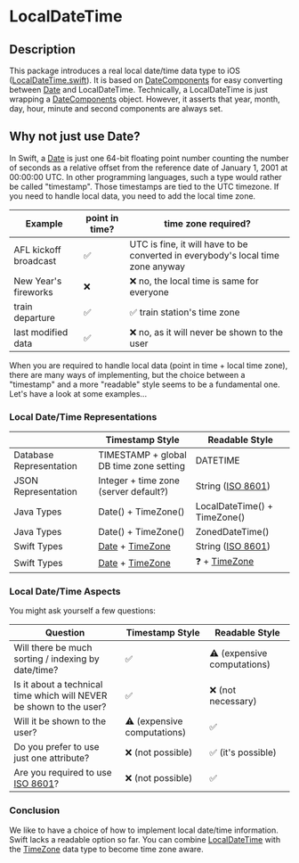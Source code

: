 # LocalDateTime

## Description

This package introduces a real local date/time data type to iOS ([LocalDateTime.swift](Sources/LocalDateTime/LocalDateTime.swift)). It is based on [DateComponents](https://developer.apple.com/documentation/foundation/datecomponents) for easy converting between [Date](https://developer.apple.com/documentation/foundation/date) and LocalDateTime. Technically, a LocalDateTime is just wrapping a [DateComponents](https://developer.apple.com/documentation/foundation/datecomponents) object. However, it asserts that year, month, day, hour, minute and second components are always set.

## Why not just use Date?

In Swift, a [Date](https://developer.apple.com/documentation/foundation/date) is just one 64-bit floating point number counting the number of seconds as a relative offset from the reference date of January 1, 2001 at 00:00:00 UTC. In other programming languages, such a type would rather be called "timestamp". Those timestamps are tied to the UTC timezone. If you need to handle local data, you need to add the local time zone.

| Example                  | point in time?  |  time zone required? |
|--------------------------|----------------------------------|--|
| AFL kickoff broadcast    | ✅ | UTC is fine, it will have to be converted in everybody's local time zone anyway |
| New Year's fireworks     | ❌ | ❌ no, the local time is same for everyone |
| train departure          | ✅ | ✅ train station's time zone |
| last modified data       | ✅ | ❌ no, as it will never be shown to the user |

When you are required to handle local data (point in time + local time zone), there are many ways of implementing, but the choice between a "timestamp" and a more "readable" style seems to be a fundamental one. Let's have a look at some examples...

### Local Date/Time Representations

|                          | Timestamp Style                          | Readable Style          |
|--------------------------|------------------------------------------|-------------------------------|
| Database Representation  | TIMESTAMP + global DB time zone setting  | DATETIME            |
| JSON Representation      | Integer + time zone (server default?)    | String ([ISO 8601](https://en.wikipedia.org/wiki/ISO_8601))             |
| Java Types               | Date() + TimeZone()                      | LocalDateTime() + TimeZone()  |
| Java Types               | Date() + TimeZone()                      | ZonedDateTime()               |
| Swift Types              | [Date](https://developer.apple.com/documentation/foundation/date) + [TimeZone](https://developer.apple.com/documentation/foundation/timezone)                      | String ([ISO 8601](https://en.wikipedia.org/wiki/ISO_8601))             |
| Swift Types              | [Date](https://developer.apple.com/documentation/foundation/date) + [TimeZone](https://developer.apple.com/documentation/foundation/timezone)                      | ❓ + [TimeZone](https://developer.apple.com/documentation/foundation/timezone)  |

### Local Date/Time Aspects

You might ask yourself a few questions:

| Question                 | Timestamp Style                          | Readable Style                |
|--------------------------|------------------------------------------|-------------------------------|
| Will there be much sorting / indexing by date/time?               | ✅  | ⚠️ (expensive computations)                |
| Is it about a technical time which will NEVER be shown to the user? | ✅  | ❌ (not necessary)            |
| Will it be shown to the user?               | ⚠️ (expensive computations)        | ✅ |
| Do you prefer to use just one attribute?   | ❌ (not possible) | ✅ (it's possible) |
| Are you required to use [ISO 8601](https://en.wikipedia.org/wiki/ISO_8601)? | ❌ (not possible)  | ✅ |

### Conclusion

We like to have a choice of how to implement local date/time information. Swift lacks a readable option so far. You can combine [LocalDateTime](Sources/LocalDateTime/LocalDateTime.swift) with the [TimeZone](https://developer.apple.com/documentation/foundation/timezone) data type to become time zone aware.
